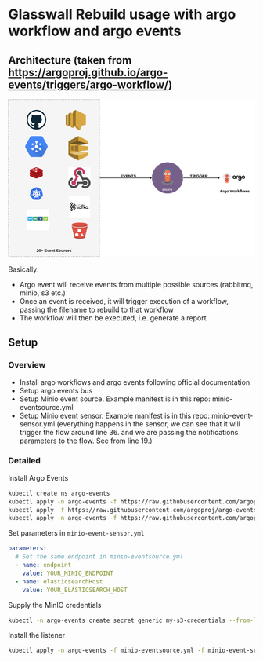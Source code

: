 # Glasswall Rebuild usage with argo workflow and argo events

## Architecture (taken from https://argoproj.github.io/argo-events/triggers/argo-workflow/)

![Glasswall Rebuild architecture overview](https://github.com/argoproj/argo-events/blob/master/docs/assets/argo-workflow-trigger.png)

Basically:

- Argo event will receive events from multiple possible sources (rabbitmq, minio, s3 etc.)
- Once an event is received, it will trigger execution of a workflow, passing the filename to rebuild to that workflow
- The workflow will then be executed, i.e. generate a report

## Setup

### Overview

- Install argo workflows and argo events following official documentation
- Setup argo events bus
- Setup Minio event source. Example manifest is in this repo: minio-eventsource.yml
- Setup Minio event sensor. Example manifest is in this repo: minio-event-sensor.yml (everything happens in the sensor, we can see that it will trigger the flow around line 36. and we are passing the notifications parameters to the flow. See from line 19.)

### Detailed

Install Argo Events

```bash
kubectl create ns argo-events
kubectl apply -n argo-events -f https://raw.githubusercontent.com/argoproj/argo/stable/manifests/quick-start-postgres.yaml
kubectl apply -f https://raw.githubusercontent.com/argoproj/argo-events/stable/manifests/install.yaml
kubectl apply -n argo-events -f https://raw.githubusercontent.com/argoproj/argo-events/stable/examples/eventbus/native.yaml
```

Set parameters in `minio-event-sensor.yml`

```yaml
parameters:
  # Set the same endpoint in minio-eventsource.yml
  - name: endpoint
    value: YOUR_MINIO_ENDPOINT
  - name: elasticsearchHost
    value: YOUR_ELASTICSEARCH_HOST
```

Supply the MinIO credentials

```bash
kubectl -n argo-events create secret generic my-s3-credentials --from-literal=accesskey=YOUR_ACCESS_KEY --from-literal=secretkey=YOUR_SECRET_KEY
```

Install the listener

```bash
kubectl apply -n argo-events -f minio-eventsource.yml -f minio-event-sensor.yml
```
